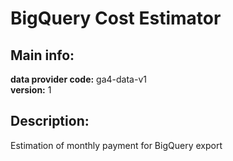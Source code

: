 # BigQuery Cost Estimator  
## Main info:  
**data provider code:** ga4-data-v1  
**version:** 1  
## Description:  
Estimation of monthly payment for BigQuery export  

